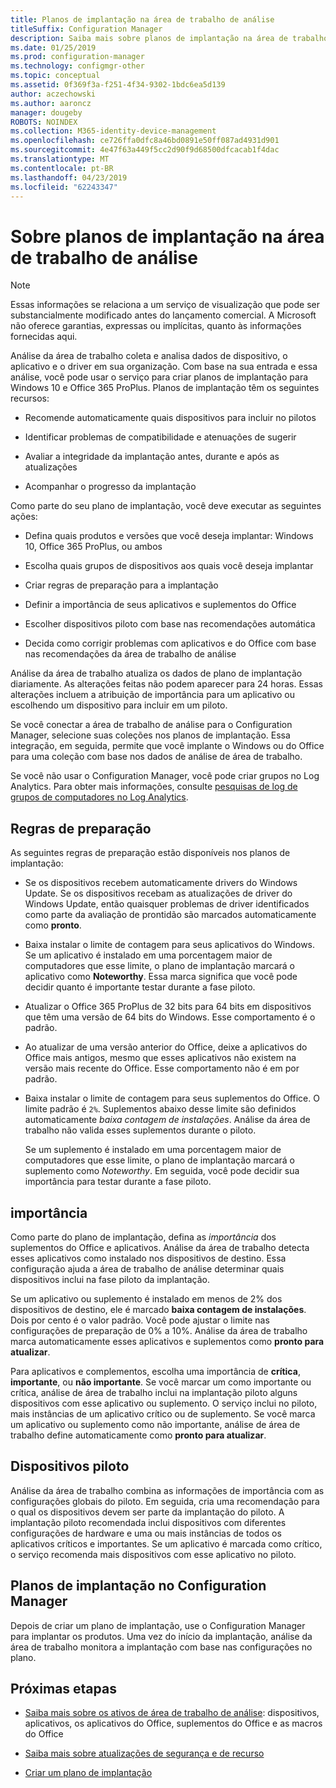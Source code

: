 ```yaml
---
title: Planos de implantação na área de trabalho de análise
titleSuffix: Configuration Manager
description: Saiba mais sobre planos de implantação na área de trabalho de análise.
ms.date: 01/25/2019
ms.prod: configuration-manager
ms.technology: configmgr-other
ms.topic: conceptual
ms.assetid: 0f369f3a-f251-4f34-9302-1bdc6ea5d139
author: aczechowski
ms.author: aaroncz
manager: dougeby
ROBOTS: NOINDEX
ms.collection: M365-identity-device-management
ms.openlocfilehash: ce726ffa0dfc8a46bd0891e50ff087ad4931d901
ms.sourcegitcommit: 4e47f63a449f5cc2d90f9d68500dfcacab1f4dac
ms.translationtype: MT
ms.contentlocale: pt-BR
ms.lasthandoff: 04/23/2019
ms.locfileid: "62243347"
---
```

# <a name="about-deployment-plans-in-desktop-analytics"></a>Sobre planos de implantação na área de trabalho de análise 

> [!Note]  
> Essas informações se relaciona a um serviço de visualização que pode ser substancialmente modificado antes do lançamento comercial. A Microsoft não oferece garantias, expressas ou implícitas, quanto às informações fornecidas aqui.  

Análise da área de trabalho coleta e analisa dados de dispositivo, o aplicativo e o driver em sua organização. Com base na sua entrada e essa análise, você pode usar o serviço para criar planos de implantação para Windows 10 e Office 365 ProPlus. Planos de implantação têm os seguintes recursos:  

- Recomende automaticamente quais dispositivos para incluir no pilotos  

- Identificar problemas de compatibilidade e atenuações de sugerir  

- Avaliar a integridade da implantação antes, durante e após as atualizações  

- Acompanhar o progresso da implantação  


Como parte do seu plano de implantação, você deve executar as seguintes ações:  

 - Defina quais produtos e versões que você deseja implantar: Windows 10, Office 365 ProPlus, ou ambos  

 - Escolha quais grupos de dispositivos aos quais você deseja implantar  

 - Criar regras de preparação para a implantação  

 - Definir a importância de seus aplicativos e suplementos do Office  

 - Escolher dispositivos piloto com base nas recomendações automática  

 - Decida como corrigir problemas com aplicativos e do Office com base nas recomendações da área de trabalho de análise  


Análise da área de trabalho atualiza os dados de plano de implantação diariamente. As alterações feitas não podem aparecer para 24 horas. Essas alterações incluem a atribuição de importância para um aplicativo ou escolhendo um dispositivo para incluir em um piloto.  

Se você conectar a área de trabalho de análise para o Configuration Manager, selecione suas coleções nos planos de implantação. Essa integração, em seguida, permite que você implante o Windows ou do Office para uma coleção com base nos dados de análise de área de trabalho. 

Se você não usar o Configuration Manager, você pode criar grupos no Log Analytics. Para obter mais informações, consulte [pesquisas de log de grupos de computadores no Log Analytics](https://docs.microsoft.com/azure/log-analytics/log-analytics-computer-groups). 



## <a name="readiness-rules"></a>Regras de preparação

As seguintes regras de preparação estão disponíveis nos planos de implantação:

- Se os dispositivos recebem automaticamente drivers do Windows Update. Se os dispositivos recebam as atualizações de driver do Windows Update, então quaisquer problemas de driver identificados como parte da avaliação de prontidão são marcados automaticamente como **pronto**.  

- Baixa instalar o limite de contagem para seus aplicativos do Windows. Se um aplicativo é instalado em uma porcentagem maior de computadores que esse limite, o plano de implantação marcará o aplicativo como **Noteworthy**. Essa marca significa que você pode decidir quanto é importante testar durante a fase piloto.  

- Atualizar o Office 365 ProPlus de 32 bits para 64 bits em dispositivos que têm uma versão de 64 bits do Windows. Esse comportamento é o padrão.  

- Ao atualizar de uma versão anterior do Office, deixe a aplicativos do Office mais antigos, mesmo que esses aplicativos não existem na versão mais recente do Office. Esse comportamento não é em por padrão.  

- Baixa instalar o limite de contagem para seus suplementos do Office. O limite padrão é `2%`. Suplementos abaixo desse limite são definidos automaticamente *baixa contagem de instalações*. Análise da área de trabalho não valida esses suplementos durante o piloto. 

    Se um suplemento é instalado em uma porcentagem maior de computadores que esse limite, o plano de implantação marcará o suplemento como *Noteworthy*. Em seguida, você pode decidir sua importância para testar durante a fase piloto.   



## <a name="importance"></a>importância

Como parte do plano de implantação, defina as *importância* dos suplementos do Office e aplicativos. Análise da área de trabalho detecta esses aplicativos como instalado nos dispositivos de destino. Essa configuração ajuda a área de trabalho de análise determinar quais dispositivos inclui na fase piloto da implantação. 

Se um aplicativo ou suplemento é instalado em menos de 2% dos dispositivos de destino, ele é marcado **baixa contagem de instalações**. Dois por cento é o valor padrão. Você pode ajustar o limite nas configurações de preparação de 0% a 10%. Análise da área de trabalho marca automaticamente esses aplicativos e suplementos como **pronto para atualizar**.  

Para aplicativos e complementos, escolha uma importância de **crítica**, **importante**, ou **não importante**. Se você marcar um como importante ou crítica, análise de área de trabalho inclui na implantação piloto alguns dispositivos com esse aplicativo ou suplemento. O serviço inclui no piloto, mais instâncias de um aplicativo crítico ou de suplemento. Se você marca um aplicativo ou suplemento como não importante, análise de área de trabalho define automaticamente como **pronto para atualizar**.



## <a name="pilot-devices"></a>Dispositivos piloto

Análise da área de trabalho combina as informações de importância com as configurações globais do piloto. Em seguida, cria uma recomendação para o qual os dispositivos devem ser parte da implantação do piloto. A implantação piloto recomendada inclui dispositivos com diferentes configurações de hardware e uma ou mais instâncias de todos os aplicativos críticos e importantes. Se um aplicativo é marcada como crítico, o serviço recomenda mais dispositivos com esse aplicativo no piloto.



## <a name="deployment-plans-in-configuration-manager"></a>Planos de implantação no Configuration Manager

Depois de criar um plano de implantação, use o Configuration Manager para implantar os produtos. Uma vez do início da implantação, análise da área de trabalho monitora a implantação com base nas configurações no plano.

<!--more on deployment plans in SCCM-->

<!-- test comment-->

## <a name="next-steps"></a>Próximas etapas

- [Saiba mais sobre os ativos de área de trabalho de análise](/sccm/desktop-analytics/about-assets): dispositivos, aplicativos, os aplicativos do Office, suplementos do Office e as macros do Office  

- [Saiba mais sobre atualizações de segurança e de recurso](/sccm/desktop-analytics/about-updates)  

- [Criar um plano de implantação](/sccm/desktop-analytics/create-deployment-plans)  

